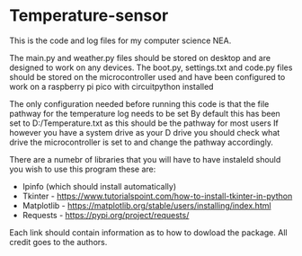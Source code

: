# Temperature-sensor

This is the code and log files for my computer science NEA.

The main.py and weather.py files should be stored on desktop and are designed to work on any devices. 
The boot.py, settings.txt and code.py files should be stored on the microcontroller used and have been configured to work on a raspberry pi pico with circuitpython installed

The only configuration needed before running this code is that the file pathway for the temperature log needs to be set
By default this has been set to D:/Temperature.txt as this should be the pathway for most users
If however you have a system drive as your D drive you should check what drive the microcontroller is set to and change the pathway accordingly.

There are a numebr of libraries that you will have to have instaleld should you wish to use this program these are:

- Ipinfo (which should install automatically)
- Tkinter - https://www.tutorialspoint.com/how-to-install-tkinter-in-python
- Matplotlib - https://matplotlib.org/stable/users/installing/index.html
- Requests - https://pypi.org/project/requests/

Each link should contain information as to how to dowload the package. All credit goes to the authors.
